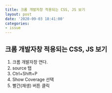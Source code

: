 ```yaml
---
title: 크롬 개발자창 적용되는 CSS, JS 보기
layout: post
date: '2020-09-03 18:41:00'
categories:
- issue
---
```


## 크롬 개발자창 적용되는 CSS, JS 보기

1. 크롬 개발자창 연다.
2. source 탭
3. Ctrl+Shift+P
4. Show Coverage 선택
5. 빨간(재생) 버튼 클릭
